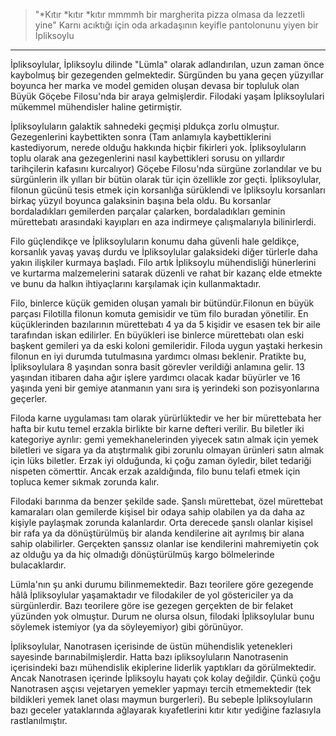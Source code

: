 > "*Kıtır *kıtır *kıtır mmmmh bir margherita pizza olmasa da lezzetli yine"
> Karnı acıktığı için oda arkadaşının keyifle pantolonunu yiyen bir İpliksoylu
***

İpliksoylular, İpliksoylu dilinde "Lümla" olarak adlandırılan, uzun zaman önce kaybolmuş bir gezegenden gelmektedir. Sürgünden bu yana geçen yüzyıllar boyunca her marka ve model gemiden oluşan devasa bir topluluk olan Büyük Göçebe Filosu'nda bir araya gelmişlerdir. Filodaki yaşam İpliksoylulari mükemmel mühendisler haline getirmiştir.

İpliksoyluların galaktik sahnedeki geçmişi pldukça zorlu olmuştur. Gezegenlerini kaybettikten sonra (Tam anlamıyla kaybettiklerini kastediyorum, nerede olduğu hakkında hiçbir fikirleri yok. İpliksoyluların toplu olarak ana gezegenlerini nasıl kaybettikleri sorusu on yıllardır tarihçilerin kafasını kurcalıyor) Göçebe Filosu'nda sürgüne zorlandılar ve bu sürgünlerin ilk yılları bir bütün olarak tür için özellikle zor geçti. İpliksoylular, filonun gücünü tesis etmek için korsanlığa sürüklendi ve İpliksoylu korsanları birkaç yüzyıl boyunca galaksinin başına bela oldu. Bu korsanlar bordaladıkları gemilerden parçalar çalarken, bordaladıkları geminin mürettebatı arasındaki kayıpları en aza indirmeye çalışmalarıyla bilinirlerdi.

Filo güçlendikçe ve İpliksoyluların konumu daha güvenli hale geldikçe, korsanlık yavaş yavaş durdu ve İpliksoylular galaksideki diğer türlerle daha yakın ilişkiler kurmaya başladı. Filo artık İpliksoylu mühendisliği hünerlerini ve kurtarma malzemelerini satarak düzenli ve rahat bir kazanç elde etmekte ve bunu da halkın ihtiyaçlarını karşılamak için kullanmaktadır.

Filo, binlerce küçük gemiden oluşan yamalı bir bütündür.Filonun en büyük parçası Filotilla filonun komuta gemisidir ve tüm filo buradan yönetilir. En küçüklerinden bazılarının mürettebatı 4 ya da 5 kişidir ve esasen tek bir aile tarafından iskan edilirler. En büyükleri ise binlerce mürettebatı olan eski başkent gemileri ya da eski koloni gemileridir. Filoda uygun yaştaki herkesin filonun en iyi durumda tutulmasına yardımcı olması beklenir. Pratikte bu, İpliksoylulara 8 yaşından sonra basit görevler verildiği anlamına gelir. 13 yaşından itibaren daha ağır işlere yardımcı olacak kadar büyürler ve 16 yaşında yeni bir gemiye atanmanın yanı sıra iş yerindeki son pozisyonlarına geçerler.

Filoda karne uygulaması tam olarak yürürlüktedir ve her bir mürettebata her hafta bir kutu temel erzakla birlikte bir karne defteri verilir. Bu biletler iki kategoriye ayrılır: gemi yemekhanelerinden yiyecek satın almak için yemek biletleri ve sigara ya da atıştırmalık gibi zorunlu olmayan ürünleri satın almak için lüks biletler. Erzak iyi olduğunda, ki çoğu zaman öyledir, bilet tedariği nispeten cömerttir. Ancak erzak azaldığında, filo bunu telafi etmek için topluca kemer sıkmak zorunda kalır.

Filodaki barınma da benzer şekilde sade. Şanslı mürettebat, özel mürettebat kamaraları olan gemilerde kişisel bir odaya sahip olabilen ya da daha az kişiyle paylaşmak zorunda kalanlardır. Orta derecede şanslı olanlar kişisel bir rafa ya da dönüştürülmüş bir alanda kendilerine ait ayrılmış bir alana sahip olabilirler. Gerçekten şanssız olanlar ise kendilerini mahremiyetin çok az olduğu ya da hiç olmadığı dönüştürülmüş kargo bölmelerinde bulacaklardır.

Lümla'nın şu anki durumu bilinmemektedir. Bazı teorilere göre gezegende hâlâ İpliksoylular yaşamaktadır ve filodakiler de yol göstericiler ya da sürgünlerdir. Bazı teorilere göre ise gezegen gerçekten de bir felaket yüzünden yok olmuştur. Durum ne olursa olsun, filodaki İpliksoylular bunu söylemek istemiyor (ya da söyleyemiyor) gibi görünüyor.

İpliksoylular, Nanotrasen içerisinde de üstün mühendislik yetenekleri sayesinde barınabilmişlerdir. Hatta bazı ipliksoyluların Nanotrasenin içerisindeki bazı mühendislik ekiplerine liderlik yaptıkları da görülmektedir. Ancak Nanotrasen içerinde İpliksoylu hayatı çok kolay değildir. Çünkü çoğu Nanotrasen aşçısı vejetaryen yemekler yapmayı tercih etmemektedir (tek bildikleri yemek lanet olası maymun burgerleri). Bu sebeple İpliksoyluların bazı geceler yataklarında ağlayarak kıyafetlerini kıtır kıtır yediğine fazlasıyla rastlanılmıştır.
